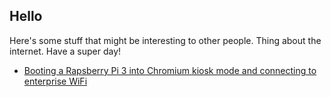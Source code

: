 ## Hello

Here's some stuff that might be interesting to other people. Thing about the internet. Have a super day!

- [Booting a Rapsberry Pi 3 into Chromium kiosk mode and connecting to enterprise WiFi](rpi-tv.md)
